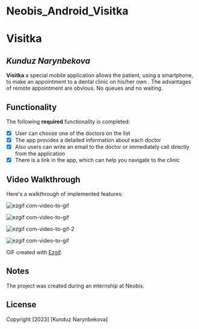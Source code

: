 # Neobis_Android_Visitka
# Visitka

## *Kunduz Narynbekova*

**Visitka** a special mobile application allows the patient, using a smartphone, to make an appointment to a dental clinic on his/her own . 
The advantages of remote appointment are obvious. No queues and no waiting.


## Functionality

The following **required** functionality is completed:

* [x] User can choose one of the doctors on the list 
* [x] The app provides a detailed information about each doctor
* [x] Also users can write an email to the doctor or immediately call directly from the application
* [x] There is a link in the app, which can help you navigate to the clinic 

## Video Walkthrough

Here's a walkthrough of implemented features:

![ezgif com-video-to-gif](https://user-images.githubusercontent.com/57134232/230472186-5df001a2-91e2-41c5-a06b-1a67d72afb21.gif)

![ezgif com-video-to-gif](https://user-images.githubusercontent.com/57134232/230472757-8b4a5a11-6a33-4f84-a285-9300f15dac67.gif)

![ezgif com-video-to-gif-2](https://user-images.githubusercontent.com/57134232/230473314-b64638b7-6856-4ee8-896b-eeb80ff55d5f.gif)

![ezgif com-video-to-gif](https://user-images.githubusercontent.com/57134232/230473681-a24336bc-6d0e-42e6-b907-fe9c304c6fd3.gif)



GIF created with [Ezgif](https://ezgif.com/maker).

## Notes 

The project was created during an internship at Neobis.

## License

Copyright [2023] [Kunduz Narynbekova]
